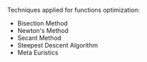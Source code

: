 Techniques applied for functions optimization:
- Bisection Method
- Newton's Method
- Secant Method
- Steepest Descent Algorithm
- Meta Euristics


